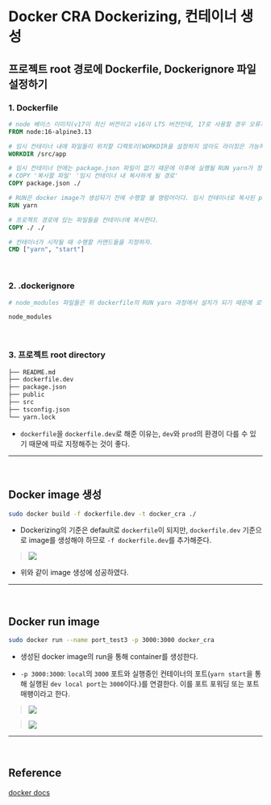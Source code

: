 # Docker CRA Dockerizing, 컨테이너 생성

## 프로젝트 root 경로에 Dockerfile, Dockerignore 파일 설정하기

### 1. Dockerfile

```dockerfile
# node 베이스 이미지(v17이 최신 버전이고 v16이 LTS 버전인데, 17로 사용할 경우 오류가 발생하므로 v16.x로 이용하자 )
FROM node:16-alpine3.13

# 임시 컨테이너 내에 파일들이 위치할 디렉토리(WORKDIR을 설정하지 않아도 라이징은 가능하지만, 기존에 존재하던 파일을 오버라이딩하거나 디렉토리의 구조가 깔끔하지 않을 수 있기 때문에 지정해주는 것이 좋다.)
WORKDIR /src/app

# 임시 컨테이너 안에는 package.json 파일이 없기 때문에 이후에 실행될 RUN yarn가 정상적으로 제기능을 하지 못한다. 때문에 package.json 파일을 컨테이너 안으로 복사하자.
# COPY '복사할 파일' '임시 컨테이너 내 복사하게 될 경로'
COPY package.json ./

# RUN은 docker image가 생성되기 전에 수행할 쉘 명렁어이다. 임시 컨테이너로 복사된 package.json의 종속성 모듈을 다운받도록 하자.
RUN yarn

# 프로젝트 경로에 있는 파일들을 컨테이너에 복사한다.
COPY ./ ./

# 컨테이너가 시작될 때 수행할 커맨드들을 지정하자.
CMD ["yarn", "start"]

```

<br/>

### 2. .dockerignore

```dockerfile
# node_modules 파일들은 위 dockerfile의 RUN yarn 과정에서 설치가 되기 때문에 로컬에서 복사가 될 필요가 없으므로 .dockerignore을 통해 제외시켜주도록 하자. (그대로 이미지를 생성하게 되면, dockerizing 속도도 느릴 뿐더러 파일 크기가 매우 무거워지게 된다.)

node_modules
```

<br>

### 3. 프로젝트 root directory

```bash
├── README.md
├── dockerfile.dev
├── package.json
├── public
├── src
├── tsconfig.json
└── yarn.lock
```

- `dockerfile`을 `dockerfile.dev`로 해준 이유는, `dev`와 `prod`의 환경이 다를 수 있기 때문에 따로 지정해주는 것이 좋다.

---

<br/>

## Docker image 생성

```bash
sudo docker build -f dockerfile.dev -t docker_cra ./
```

- Dockerizing의 기준은 default로 `dockerfile`이 되지만, `dockerfile.dev` 기준으로 image를 생성해야 하므로 `-f dockerfile.dev`를 추가해준다.

> ![](https://images.velog.io/images/dydalsdl1414/post/ed932eaf-1d3a-4c46-950b-a4b19b25424a/image.png)

- 위와 같이 image 생성에 성공하였다.

---

<br/>

## Docker run image

```bash
sudo docker run --name port_test3 -p 3000:3000 docker_cra
```

- 생성된 docker image의 run을 통해 container를 생성한다.

- `-p 3000:3000`: `local`의 `3000` 포트와 실행중인 컨테이너의 포트(`yarn start`을 통해 실행된 `dev local port`는 `3000`이다.)를 연결한다. 이를 포트 포워딩 또는 포트 매팽이라고 한다.

> ![](https://images.velog.io/images/dydalsdl1414/post/d9dd8cc7-4467-49f6-93c5-78194b6fcad3/image.png)

> ![](https://images.velog.io/images/dydalsdl1414/post/14e97f33-9b63-49ed-b49f-9a8c8ff31206/image.png)

---

<br />

## Reference

[docker docs](https://docs.docker.com/)
